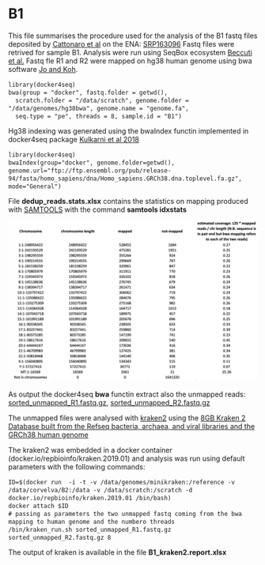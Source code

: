 # B1
This file summarises the procedure used for the analysis of the B1 fastq files deposited by [Cattonaro et al](https://f1000research.com/articles/7-1767/v1) on the ENA: [SRP163096](https://www.ebi.ac.uk/ena/data/view/PRJNA493815)
Fastq files were retrived for sample B1.
Analysis were run using SeqBox ecosystem [Beccuti et al.](https://www.ncbi.nlm.nih.gov/pubmed/29069297)
Fastq fle R1 and R2 were mapped on hg38 human genome using bwa software [Jo and Koh](https://www.ncbi.nlm.nih.gov/pubmed/26405948).

```
library(docker4seq)
bwa(group = "docker", fastq.folder = getwd(),
  scratch.folder = "/data/scratch", genome.folder = "/data/genomes/hg38bwa", genome.name = "genome.fa",
  seq.type = "pe", threads = 8, sample.id = "B1")
```

Hg38 indexing was generated using the bwaIndex functin implemented in docker4seq package [Kulkarni et al 2018](https://www.ncbi.nlm.nih.gov/pubmed/30367595)

```
library(docker4seq)
bwaIndex(group="docker", genome.folder=getwd(), genome.url="ftp://ftp.ensembl.org/pub/release-94/fasta/homo_sapiens/dna/Homo_sapiens.GRCh38.dna.toplevel.fa.gz", mode="General")
```

File **dedup_reads.stats.xlsx** contains the statistics on mapping produced with [SAMTOOLS](http://samtools.sourceforge.net/) with the command **samtools idxstats**




![Fig.1: BWA mapping results on hg38 human genome](fig1.png)

As output the docker4seq **bwa** functin extract also the unmapped reads: [sorted_unmapped_R1.fastq.gz](http://130.192.119.59/public/sorted_unmapped_R1.fastq.gz), [sorted_unmapped_R2.fastq.gz](http://130.192.119.59/public/sorted_unmapped_R2.fastq.gz)

The unmapped files were analysed with [kraken2](https://ccb.jhu.edu/software/kraken2/) using the [8GB Kraken 2 Database built from the Refseq bacteria, archaea, and viral libraries and the GRCh38 human genome](https://ccb.jhu.edu/software/kraken2/dl/minikraken2_v2_8GB.tgz)

The kraken2 was embedded in a docker container (docker.io/repbioinfo/kraken.2019.01) and analysis was run using default parameters with the following commands:

```
ID=$(docker run  -i -t -v /data/genomes/minikraken:/reference -v /data/corvelva/B2:/data -v /data/scratch:/scratch -d docker.io/repbioinfo/kraken.2019.01 /bin/bash)
docker attach $ID
# passing as parameters the two unmapped fastq coming from the bwa mapping to human genome and the numbero threads
/bin/kraken_run.sh sorted_unmapped_R1.fastq.gz sorted_unmapped_R2.fastq.gz 8
```
The output of kraken is available in the file **B1_kraken2.report.xlsx**






